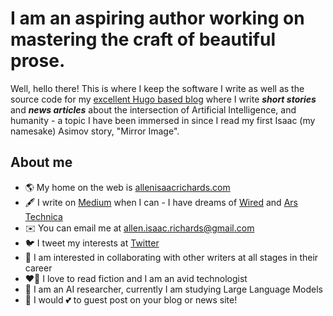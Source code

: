 # I am an aspiring author working on mastering the craft of beautiful prose.

Well, hello there! This is where I keep the software I write as well as the source code for my [excellent Hugo based blog](https://allenisaacrichards.com) where I write _**short stories**_ and _**news articles**_ about the intersection of Artificial Intelligence, and humanity - a topic I have been immersed in since I read my first Isaac (my namesake) Asimov story, "Mirror Image".

## About me

- 🌎 My home on the web is [allenisaacrichards.com](https://allenisaacrichards.com)
- 🖋️ I write on [Medium](https://medium.com/@allenisaacrichards) when I can - I have dreams of [Wired](https://wired.com) and [Ars Technica](https://arstechnica.com/)
- ✉️ You can email me at [allen.isaac.richards@gmail.com](mailto://allen.isaac.richards@gmail.com)
- 🐦 I tweet my interests at [Twitter](https://twitter.com/aisaacrichards)
- 🤝 I am interested in collaborating with other writers at all stages in their career
- ❤️‍🔥 I love to read fiction and I am an avid technologist
- 🤖 I am an AI researcher, currently I am studying Large Language Models
- 💁 I would 💕 to guest post on your blog or news site!
